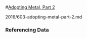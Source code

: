 
#[Adopting Metal, Part 2](https://developer.apple.com/videos/play/wwdc2016/603/)

2016/603-adopting-metal-part-2.md




### Referencing Data
